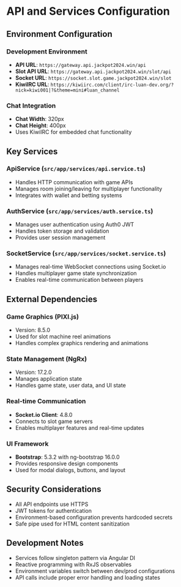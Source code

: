 # API and Services Configuration

## Environment Configuration

### Development Environment
- **API URL**: `https://gateway.api.jackpot2024.win/api`
- **Slot API URL**: `https://gateway.api.jackpot2024.win/slot/api`
- **Socket URL**: `https://socket.slot.game.jackpot2024.win/slot`
- **KiwiIRC URL**: `https://kiwiirc.com/client/irc-luan-dev.org/?nick=kiwi001|?&theme=mini#luan_channel`

### Chat Integration
- **Chat Width**: 320px
- **Chat Height**: 400px
- Uses KiwiIRC for embedded chat functionality

## Key Services

### ApiService (`src/app/services/api.service.ts`)
- Handles HTTP communication with game APIs
- Manages room joining/leaving for multiplayer functionality
- Integrates with wallet and betting systems

### AuthService (`src/app/services/auth.service.ts`)
- Manages user authentication using Auth0 JWT
- Handles token storage and validation
- Provides user session management

### SocketService (`src/app/services/socket.service.ts`)
- Manages real-time WebSocket connections using Socket.io
- Handles multiplayer game state synchronization
- Enables real-time communication between players

## External Dependencies

### Game Graphics (PIXI.js)
- Version: 8.5.0
- Used for slot machine reel animations
- Handles complex graphics rendering and animations

### State Management (NgRx)
- Version: 17.2.0
- Manages application state
- Handles game state, user data, and UI state

### Real-time Communication
- **Socket.io Client**: 4.8.0
- Connects to slot game servers
- Enables multiplayer features and real-time updates

### UI Framework
- **Bootstrap**: 5.3.2 with ng-bootstrap 16.0.0
- Provides responsive design components
- Used for modal dialogs, buttons, and layout

## Security Considerations
- All API endpoints use HTTPS
- JWT tokens for authentication
- Environment-based configuration prevents hardcoded secrets
- Safe pipe used for HTML content sanitization

## Development Notes
- Services follow singleton pattern via Angular DI
- Reactive programming with RxJS observables
- Environment variables switch between dev/prod configurations
- API calls include proper error handling and loading states